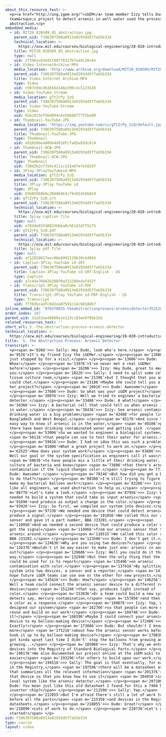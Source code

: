 ```yaml
---
about_this_resource_text: >-
  <p><a href="http://ung.igem.org/">iGEM</a> team member Izzy tells Dude how her
  team&rsquo;s project to detect arsenic in well water used the process of
  abstraction.</p>
embedded_media:
  - id: MIT20_020S09_05_abstraction.jpg
    parent_uid: f386397580a0913e0293dd5ffab5b334
    technical_location: >-
      https://ocw.mit.edu/courses/biological-engineering/20-020-introduction-to-biological-engineering-design-spring-2009/biobuilder-animations/5.-the-abstraction-process-arsenic-detector/MIT20_020S09_05_abstraction.jpg
    title: MIT20_020S09_05_abstraction.jpg
    type: null
    uid: 2f596ac83e91f48776327bfa49c26c6e
  - id: Video-InternetArchive-MP4
    media_location: 'http://www.archive.org/download/MIT20_020S09/MIT20_020S09_abstraction.mp4'
    parent_uid: f386397580a0913e0293dd5ffab5b334
    title: Video-Internet Archive-MP4
    type: Video
    uid: c997e9dcd63b56d146e390c4c5133326
  - id: Video-YouTube-Stream
    media_location: gTtZrPy_SzQ
    parent_uid: f386397580a0913e0293dd5ffab5b334
    title: Video-YouTube-Stream
    type: Video
    uid: 65bc815ef56d094c6e56848777f5ba00
  - id: Thumbnail-YouTube-JPG
    media_location: 'https://img.youtube.com/vi/gTtZrPy_SzQ/default.jpg'
    parent_uid: f386397580a0913e0293dd5ffab5b334
    title: Thumbnail-YouTube-JPG
    type: Thumbnail
    uid: e91b566ea089e4d910fcfa65e03dc614
  - id: Thumbnail-OCW-JPG
    parent_uid: f386397580a0913e0293dd5ffab5b334
    title: Thumbnail-OCW-JPG
    type: Thumbnail
    uid: 738d2b2cf7e9c4111c1d1e67e7e58197
  - id: 3Play-3PlayYouTubeid-MP4
    media_location: gTtZrPy_SzQ
    parent_uid: f386397580a0913e0293dd5ffab5b334
    title: 3Play-3Play YouTube id
    type: 3Play
    uid: b5b05860b0c204864b3cf9a92456b82d
  - id: gTtZrPy_SzQ.srt
    parent_uid: f386397580a0913e0293dd5ffab5b334
    technical_location: >-
      https://ocw.mit.edu/courses/biological-engineering/20-020-introduction-to-biological-engineering-design-spring-2009/biobuilder-animations/5.-the-abstraction-process-arsenic-detector/gTtZrPy_SzQ.srt
    title: 3play caption file
    type: null
    uid: e783de83fd0833bbba0c561d3d7f5175
  - id: gTtZrPy_SzQ.pdf
    parent_uid: f386397580a0913e0293dd5ffab5b334
    technical_location: >-
      https://ocw.mit.edu/courses/biological-engineering/20-020-introduction-to-biological-engineering-design-spring-2009/biobuilder-animations/5.-the-abstraction-process-arsenic-detector/gTtZrPy_SzQ.pdf
    title: 3play pdf file
    type: null
    uid: af12020017eec00e8992129b20cb4965
  - id: Caption-3Play YouTube id-SRT
    parent_uid: f386397580a0913e0293dd5ffab5b334
    title: Caption-3Play YouTube id-SRT-English - US
    type: Caption
    uid: a7c4da76042b208f0a312280edaf432f
  - id: Transcript-3Play YouTube id-PDF
    parent_uid: f386397580a0913e0293dd5ffab5b334
    title: Transcript-3Play YouTube id-PDF-English - US
    type: Transcript
    uid: 7ff03bcadfc8d2ea87591c14c6018db7
inline_embed_id: '976370835.theabstractionprocess:arsenicdetector35252894'
order_index: 187
parent_uid: 31a53ae48080e2e123cc03ee978bb1bd
related_resources_text: ''
short_url: 5.-the-abstraction-process-arsenic-detector
technical_location: >-
  https://ocw.mit.edu/courses/biological-engineering/20-020-introduction-to-biological-engineering-design-spring-2009/biobuilder-animations/5.-the-abstraction-process-arsenic-detector
title: '5. The Abstraction Process: Arsenic Detector'
transcript: >-
  <p><span m='8266'>>> Sally: Hey Dude, look who's here.</span> </p><p><span
  m='9516'>It's my friend Izzy the iGEMer.</span> </p><p><span m='11886'>She
  just stopped by for a visit.</span> </p><p><span m='13606'>>> Dude:
  Whoa!</span> </p><p><span m='13976'>I've never met a real iGEMer
  before!</span> </p><p><span m='16206'>>> Izzy: Hey Dude, great to meet
  you.</span> </p><p><span m='18226'>>> Sally: I need to split some cells in the
  tissue culture room,</span> <span m='21396'>but I thought that you and Izzy
  could chat.</span> </p><p><span m='23186'>Maybe she could tell you a bit about
  her project?</span> </p><p><span m='26016'>>> Dude: Awesome!</span>
  </p><p><span m='27686'>>> Dude: So what was your iGEM project?</span>
  </p><p><span m='30076'>>> Izzy: Well we tried to engineer a bacterial arsenic
  detector.</span> </p><p><span m='33486'>>> Dude: A what?</span> </p><p><span
  m='34366'>>> Izzy: A bacterial cell that could tell us when arsenic is present
  in water.</span> </p><p><span m='38436'>>> Izzy: See arsenic contamination in
  drinking water is a big problem</span> <span m='42486'>for people living in
  Bangladesh and West Bengal.</span> </p><p><span m='45176'>And since there's no
  easy way to know if arsenic is in the water,</span> <span m='49106'>people
  there have been drinking contaminated water and getting sick .</span>
  </p><p><span m='53006'>So we wanted to engineer a biological system</span>
  <span m='56116'>that people can use to test their water for arsenic.</span>
  </p><p><span m='59016'>>> Dude: I had no idea this was such a problem!</span>
  </p><p><span m='61006'>What a great project to work on.</span> </p><p><span
  m='62525'>How does your system work?</span> </p><p><span m='63686'>>> Izzy:
  Well our goal or the system specification as engineers call it was</span>
  <span m='68636'>to have people mix a little of their drinking water, with a
  culture of bacteria and know</span> <span m='73896'>that there's arsenic
  contamination if the liquid changes color.</span> </p><p><span m='77146'>>>
  Dude: Awesome!.</span> </p><p><span m='78146'>But how did you get a bacteria
  to do that?</span> </p><p><span m='80386'>I'm still trying to figure how to
  make my bacterial balloon work!</span> </p><p><span m='83286'>>> Izzy: Well
  like all engineers, we used abstraction to help us.</span> </p><p><span
  m='86776'>Let's take a look.</span> </p><p><span m='87956'>>> Izzy: We knew we
  needed to build a system that could take as input arsenic</span> <span
  m='91696'>and produce as output a change in the color.</span> </p><p><span
  m='93926'>>> Izzy: So first, we compiled our system into devices.</span>
  </p><p><span m='97336'>We needed one device that could detect arsenic and
  produce a signal.</span> </p><p><span m='101856'>We called this our arsenic
  sensor and gave it a part number, BBA J33201.</span> </p><p><span
  m='110056'>And we needed a second device that could produce a color when it
  got the signal</span> <span m='114966'>from our arsenic sensor that there's
  arsenic around.</span> </p><p><span m='118515'>We called this color reporter
  BBA J33202.</span> </p><p><span m='123506'>>> Dude: I don't get it.</span>
  </p><p><span m='124636'>Why are you using two devices?</span> </p><p><span
  m='126376'>Wouldn't it be way easier to make just one: arsenic in and color
  out?</span> </p><p><span m='129606'>>> Izzy: Well you could do it that
  way.</span> </p><p><span m='132946'>But then the only thing that the device
  could be used for is to report</span> <span m='135496'>on arsenic
  contamination with color.</span> </p><p><span m='137416'>By splitting the
  system into two devices, a sensor and a reporter,</span> <span m='141516'>we
  hope future iGEM teams can use one or the other for new projects.</span>
  </p><p><span m='145426'>>> Dude: How?</span> </p><p><span m='146256'>>> Sally:
  Well a team could connect the arsenic sensor device to a different reporter
  device</span> <span m='151246'>that say, produces light instead of
  color.</span> </p><p><span m='153836'>Or a team could build a new system that
  detects say, mercury contamination,</span> <span m='157856'>and then produces
  a color as a response.</span> </p><p><span m='160876'>>> Izzy: Yep, we
  designed our system</span> <span m='162766'>so that people can more easily
  reuse and build on our work!</span> </p><p><span m='166746'>>> Dude: Oh I get
  it!</span> </p><p><span m='168196'>Maybe I could connect your arsenic sensor
  device to my balloon-making device!</span> </p><p><span m='172406'>>> Izzy:
  Exactly!</span> </p><p><span m='173886'>>> Dude: But shouldn't I know a little
  more</span> <span m='175216'>about how the arsenic sensor works before I just
  hook it up to by balloon making device?</span> </p><p><span m='179836'>Sally
  got kinda upset last time I didn't' stop the balloons from growing and
  growing...</span> </p><p><span m='185066'>>> Izzy: That's why we entered both
  devices into the Registry of Standard Biological Parts.</span> </p><p><span
  m='190176'>We also documented our project online at the iGEM wiki to make it
  easier</span> <span m='193296'>for others to build upon our work.</span>
  </p><p><span m='194516'>>> Sally: The goal is that eventually, for each device
  in the Registry,</span> <span m='197596'>there will be a datasheet available
  that summarizes all the relevant information</span> <span m='201376'>about
  that device so that you know how to use it</span> <span m='204016'>in a higher
  level system like the arsenic detector.</span> </p><p><span m='207106'>>>
  Dude: You mean just like this old datasheet I found for this a 7404 hex
  inverter chip?</span> </p><p><span m='211596'>>> Sally: Yep.</span>
  </p><p><span m='212055'>But I'm afraid there's still a lot of work to do
  before all the parts</span> <span m='215356'>and devices in the Registry have
  datasheets.</span> </p><p><span m='218055'>>> Dude: Great!</span> </p><p><span
  m='218896'>Lots of work to do.</span> </p><p><span m='220736'>Let's get
  started!</span> </p>
uid: f386397580a0913e0293dd5ffab5b334
type: course
layout: video
---
```

